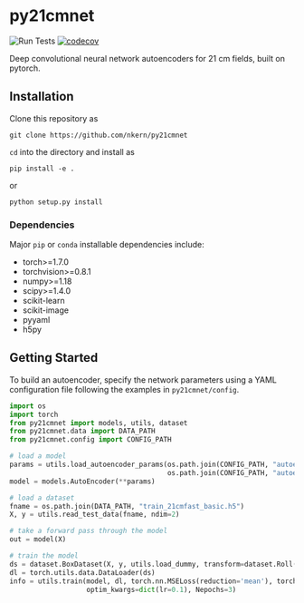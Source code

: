 # py21cmnet
![Run Tests](https://github.com/nkern/py21cmnet/workflows/Run%20Tests/badge.svg)
[![codecov](https://codecov.io/gh/nkern/py21cmnet/branch/main/graph/badge.svg?token=3Q1IZUGZ5W)](https://codecov.io/gh/nkern/py21cmnet)

Deep convolutional neural network autoencoders for 21 cm fields, built on pytorch.

## Installation

Clone this repository as

`git clone https://github.com/nkern/py21cmnet`

`cd` into the directory and install as

`pip install -e .`

or

`python setup.py install`

### Dependencies

Major `pip` or `conda` installable dependencies include:

* torch>=1.7.0
* torchvision>=0.8.1
* numpy>=1.18
* scipy>=1.4.0
* scikit-learn
* scikit-image
* pyyaml
* h5py

## Getting Started

To build an autoencoder, specify the network parameters using a YAML configuration file
following the examples in `py21cmnet/config`.

```python
import os
import torch
from py21cmnet import models, utils, dataset
from py21cmnet.data import DATA_PATH
from py21cmnet.config import CONFIG_PATH

# load a model
params = utils.load_autoencoder_params(os.path.join(CONFIG_PATH, "autoencoder.yaml"),
                                       os.path.join(CONFIG_PATH, "autoencoder2d_defaults.yaml"))
model = models.AutoEncoder(**params)

# load a dataset
fname = os.path.join(DATA_PATH, "train_21cmfast_basic.h5")
X, y = utils.read_test_data(fname, ndim=2)

# take a forward pass through the model
out = model(X)

# train the model
ds = dataset.BoxDataset(X, y, utils.load_dummy, transform=dataset.Roll(ndim=2))
dl = torch.utils.data.DataLoader(ds)
info = utils.train(model, dl, torch.nn.MSELoss(reduction='mean'), torch.optim.Adam,
                   optim_kwargs=dict(lr=0.1), Nepochs=3)
```